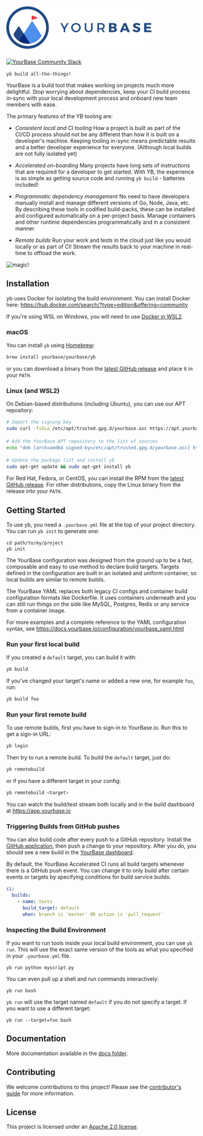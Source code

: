 <h1><img alt="YourBase" src="docs/images/Logo-Horiz-On-White@1x.jpg" width="384" height="112"></h1>

[![YourBase Community Slack](https://img.shields.io/badge/slack-@yourbase/community-blue.svg?logo=slack)](https://slack.yourbase.io)

`yb build all-the-things!`

YourBase is a build tool that makes working on projects much more delightful. Stop worrying
about dependencies, keep your CI build process in-sync with your local
development process and onboard new team members with ease.

The primary features of the YB tooling are:

* *Consistent local and CI tooling* How a project is built as part of the
  CI/CD process should not be any different than how it is built on a
  developer's machine. Keeping tooling in-sync means predictable results and 
  a better developer experience for everyone. (Although local builds are not 
  fully isolated yet)

* *Accelerated on-boarding* Many projects have long sets of instructions that 
  are required for a developer to get started. With YB, the experience is as 
  simple as getting source code and running `yb build` - batteries included!

* *Programmatic dependency management* No need to have developers manually
  install and manage different versions of Go, Node, Java, etc. By describing
  these tools in codified build-packs, these can be installed and configured 
  automatically on a per-project basis. Manage containers and other runtime 
  dependencies programmatically and in a consistent manner. 

* *Remote builds* Run your work and tests in the cloud just like you would 
  locally or as part of CI! Stream the results back to your machine in real-time
  to offload the work.

![magic!](http://www.reactiongifs.com/r/mgc.gif)

## Installation

yb uses Docker for isolating the build environment. You can install Docker here:
https://hub.docker.com/search/?type=edition&offering=community

If you're using WSL on Windows, you will need to use [Docker in WSL2](https://code.visualstudio.com/blogs/2020/03/02/docker-in-wsl2).

### macOS

You can install `yb` using [Homebrew][]:

```sh
brew install yourbase/yourbase/yb
```

or you can download a binary from the [latest GitHub release][] and place it
in your `PATH`.

[Homebrew]: https://brew.sh/
[latest GitHub release]: https://github.com/yourbase/yb/releases/latest

### Linux (and WSL2)

On Debian-based distributions (including Ubuntu), you can use our APT
repository:

```sh
# Import the signing key
sudo curl -fsSLo /etc/apt/trusted.gpg.d/yourbase.asc https://apt.yourbase.io/signing-key.asc

# Add the YourBase APT repository to the list of sources
echo "deb [arch=amd64 signed-by=/etc/apt/trusted.gpg.d/yourbase.asc] https://apt.yourbase.io stable main" | sudo tee /etc/apt/sources.list.d/yourbase.list

# Update the package list and install yb
sudo apt-get update && sudo apt-get install yb
```

For Red Hat, Fedora, or CentOS, you can install the RPM from the
[latest GitHub release][]. For other distributions, copy the Linux binary from
the release into your `PATH`.

## Getting Started

To use yb, you need a `.yourbase.yml` file at the top of your project directory.
You can run `yb init` to generate one:

```shell
cd path/to/my/project
yb init
```

The YourBase configuration was designed from the ground up to be a fast,
composable and easy to use method to declare build targets. Targets defined
in the configuration are built in an isolated and uniform container, so local
builds are similar to remote builds.

The YourBase YAML replaces both legacy CI configs and container build
configuration formats like Dockerfile. It uses containers underneath and you can
still run things on the side like MySQL, Postgres, Redis or any service from a
container image.

For more examples and a complete reference to the YAML configuration syntax,
see https://docs.yourbase.io/configuration/yourbase_yaml.html

### Run your first local build

If you created a `default` target, you can build it with:

```sh
yb build
```

If you've changed your target's name or added a new one, for example `foo`, run:

```sh
yb build foo
```

### Run your first remote build

To use remote builds, first you have to sign-in to YourBase.io.
Run this to get a sign-in URL:

```sh
yb login
```

Then try to run a remote build. To build the `default` target, just do:

```sh
yb remotebuild
```

or if you have a different target in your config:

```sh
yb remotebuild <target>
```

You can watch the build/test stream both locally and in the build dashboard at https://app.yourbase.io

### Triggering Builds from GitHub pushes

You can also build code after every push to a GitHub repository. Install the
[GitHub application](https://github.com/apps/yourbase), then push a change to
your repository. After you do, you should see a new build in the
[YourBase dashboard](https://app.yourbase.io).

By default, the YourBase Accelerated CI runs all build targets whenever there
is a GitHub push event. You can change it to only build after certain events or
targets by specifying conditions for build service builds:

```yaml
ci:
  builds:
    - name: tests
      build_target: default
      when: branch is 'master' OR action is 'pull_request'
```

### Inspecting the Build Environment

If you want to run tools inside your local build environment, you can use
`yb run`. This will use the exact same version of the tools as what you
specified in your `.yourbase.yml` file.

```shell
yb run python myscript.py
```

You can even pull up a shell and run commands interactively:

```shell
yb run bash
```

`yb run` will use the target named `default` if you do not specify a target.
If you want to use a different target:

```shell
yb run --target=foo bash
```

## Documentation

More documentation available in the [docs folder](docs).

## Contributing 

We welcome contributions to this project! Please see the [contributor's guide][]
for more information. 

[contributor's guide]: CONTRIBUTING.md

## License 

This project is licensed under an [Apache 2.0 license](LICENSE.md).

